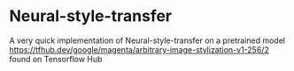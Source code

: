 # Neural-style-transfer

A very quick implementation of Neural-style-transfer on a pretrained model https://tfhub.dev/google/magenta/arbitrary-image-stylization-v1-256/2 found on Tensorflow Hub
